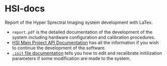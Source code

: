 # HSI-docs
Report of the Hyper Sprectral Imaging system development with LaTex.

- `report.pdf` is the detailed documentation of the development of the system including hardware configuration and calibration procedures.
- [HSI Main Project API Documentation](https://cheng-posheng.gitbook.io/hsi-main-project-api-documentation/) has all the information if you wish to continue the development of the software.
- [`.init` file documentation](https://bencer.notion.site/init-file-documentation-for-HSI-system-f05871402b4142f085a79efb22f836e6) tells you how to edit and recalibrate initilization parameters if some modification are made to the system.  
